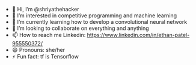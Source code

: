 - 👋 Hi, I’m @shriyathehacker
- 👀 I’m interested in competitive programming and machine learning
- 🌱 I’m currently learning how to develop a convolutional neural network
- 💞️ I’m looking to collaborate on everything and anything
- 📫 How to reach me Linkedin: https://www.linkedin.com/in/ethan-patel-955550372/
- 😄 Pronouns: she/her
- ⚡ Fun fact: tf is Tensorflow
<!---
shriyathehacker/shriyathehacker is a ✨ special ✨ repository because its `README.md` (this file) appears on your GitHub profile.
You can click the Preview link to take a look at your changes.
--->
